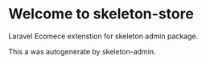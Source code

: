 # Welcome to skeleton-store

Laravel Ecomece extenstion for skeleton admin package.

This a was autogenerate by skeleton-admin.
